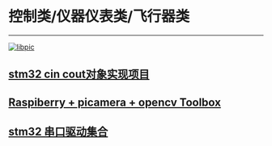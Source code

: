 # 控制类/仪器仪表类/飞行器类
---
[![libpic](https://github.com/mti05001/-Electronic-Design-Contest-)](https://spacevim.org)
## [stm32 cin cout对象实现项目](https://github.com/zgpTree/stm32_cppTest)
## [Raspiberry + picamera + opencv Toolbox](https://github.com/IyangDc/py_opencv_tools.git)
## [stm32 串口驱动集合](https://github.com/zgpTree/stm32_serial_driver.git)

